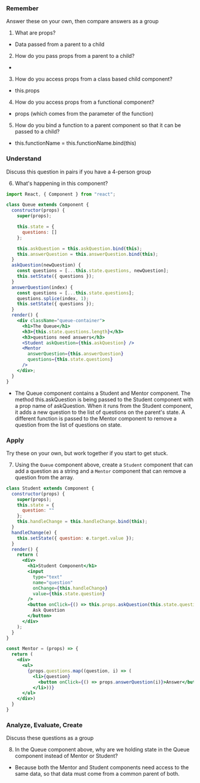 ### Remember

Answer these on your own, then compare answers as a group

1.  What are props?

- Data passed from a parent to a child

2.  How do you pass props from a parent to a child?

- <Child propName="propValue" />

3.  How do you access props from a class based child component?

- this.props

4.  How do you access props from a functional component?

- props (which comes from the parameter of the function)

5.  How do you bind a function to a parent component so that it can be passed to a child?

- this.functionName = this.functionName.bind(this)

### Understand

Discuss this question in pairs if you have a 4-person group

6.  What's happening in this component?

```jsx
import React, { Component } from "react";

class Queue extends Component {
  constructor(props) {
    super(props);

    this.state = {
      questions: []
    };

    this.askQuestion = this.askQuestion.bind(this);
    this.answerQuestion = this.answerQuestion.bind(this);
  }
  askQuestion(newQuestion) {
    const questions = [...this.state.questions, newQuestion];
    this.setState({ questions });
  }
  answerQuestion(index) {
    const questions = [...this.state.questions];
    questions.splice(index, 1);
    this.setState({ questions });
  }
  render() {
    <div className="queue-container">
      <h1>The Queue</h1>
      <h3>{this.state.questions.length}</h3>
      <h3>questions need answers</h3>
      <Student askQuestion={this.askQuestion} />
      <Mentor
        answerQuestion={this.answerQuestion}
        questions={this.state.questions}
      />
    </div>;
  }
}
```

- The Queue component contains a Student and Mentor component. The method this.askQuestion is being passed to the Student component with a prop name of askQuestion. When it runs from the Student component, it adds a new question to the list of questions on the parent's state. A different function is passed to the Mentor component to remove a question from the list of questions on state.

### Apply

Try these on your own, but work together if you start to get stuck.

7.  Using the `Queue` component above, create a `Student` component that can add a question as a string and a `Mentor` component that can remove a question from the array.

```jsx
class Student extends Component {
  constructor(props) {
    super(props);
    this.state = {
      question: ""
    };
    this.handleChange = this.handleChange.bind(this);
  }
  handleChange(e) {
    this.setState({ question: e.target.value });
  }
  render() {
    return (
      <div>
        <h1>Student Component</h1>
        <input
          type="text"
          name="question"
          onChange={this.handleChange}
          value={this.state.question}
        />
        <button onClick={() => this.props.askQuestion(this.state.question)}>
          Ask Question
        </button>
      </div>
    );
  }
}
```

```jsx
const Mentor = (props) => {
  return (
    <div>
      <ul>
        {props.questions.map((question, i) => (
          <li>{question}
            <button onClick={() => props.answerQuestion(i)}>Answer</button>
          </li>))}
      </ul>
    </div>)
  }
}
```

### Analyze, Evaluate, Create

Discuss these questions as a group

8.  In the Queue component above, why are we holding state in the Queue component instead of Mentor or Student?

- Because both the Mentor and Student components need access to the same data, so that data must come from a common parent of both.

